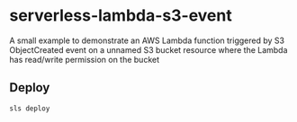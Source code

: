# serverless-lambda-s3-event
A small example to demonstrate an AWS Lambda function triggered by S3 ObjectCreated event on a unnamed S3 bucket resource where the Lambda has read/write permission on the bucket

## Deploy

`sls deploy`

